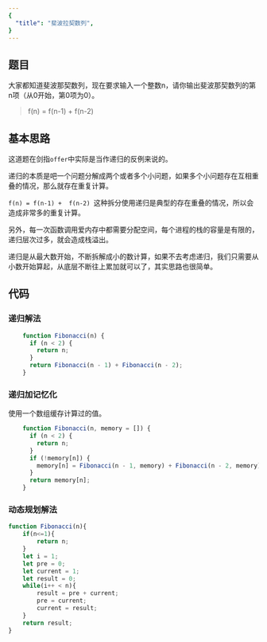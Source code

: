 ```yaml
---
{
  "title": "斐波拉契数列",
}
---
```



## 题目

大家都知道斐波那契数列，现在要求输入一个整数n，请你输出斐波那契数列的第n项（从0开始，第0项为0）。

> f(n) = f(n-1) +  f(n-2) 

## 基本思路


这道题在剑指`offer`中实际是当作递归的反例来说的。

递归的本质是吧一个问题分解成两个或者多个小问题，如果多个小问题存在互相重叠的情况，那么就存在重复计算。

`f(n) = f(n-1) +  f(n-2) `这种拆分使用递归是典型的存在重叠的情况，所以会造成非常多的重复计算。

另外，每一次函数调用爱内存中都需要分配空间，每个进程的栈的容量是有限的，递归层次过多，就会造成栈溢出。

递归是从最大数开始，不断拆解成小的数计算，如果不去考虑递归，我们只需要从小数开始算起，从底层不断往上累加就可以了，其实思路也很简单。


## 代码


### 递归解法

```js
    function Fibonacci(n) {
      if (n < 2) {
        return n;
      }
      return Fibonacci(n - 1) + Fibonacci(n - 2);
    }
```


### 递归加记忆化

使用一个数组缓存计算过的值。

```js
    function Fibonacci(n, memory = []) {
      if (n < 2) {
        return n;
      }
      if (!memory[n]) {
        memory[n] = Fibonacci(n - 1, memory) + Fibonacci(n - 2, memory);
      }
      return memory[n];
    }
```


### 动态规划解法


```js
function Fibonacci(n){
    if(n<=1){
        return n;
    }
    let i = 1;
    let pre = 0;
    let current = 1;
    let result = 0;
    while(i++ < n){
        result = pre + current;
        pre = current;
        current = result;
    }
    return result;
}
```

